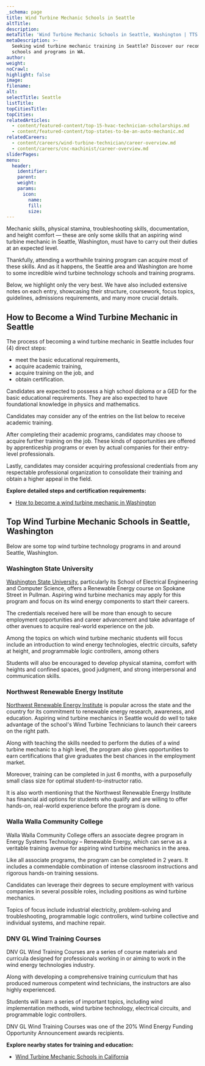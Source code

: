 ```yaml
---
_schema: page
title: Wind Turbine Mechanic Schools in Seattle
altTitle:
description:
metaTitle: 'Wind Turbine Mechanic Schools in Seattle, Washington | TTS '
metaDescription: >-
  Seeking wind turbine mechanic training in Seattle? Discover our recommended
  schools and programs in WA.
author:
weight:
noCrawl:
highlight: false
image:
filename:
alt:
selectTitle: Seattle
listTitle:
topCitiesTitle:
topCities:
relatedArticles:
  - content/featured-content/top-15-hvac-technician-scholarships.md
  - content/featured-content/top-states-to-be-an-auto-mechanic.md
relatedCareers:
  - content/careers/wind-turbine-technician/career-overview.md
  - content/careers/cnc-machinist/career-overview.md
sliderPages:
menu:
  header:
    identifier:
    parent:
    weight:
    params:
      icon:
        name:
        fill:
        size:
---
```

Mechanic skills, physical stamina, troubleshooting skills, documentation, and height comfort — these are only some skills that an aspiring wind turbine mechanic in Seattle, Washington, must have to carry out their duties at an expected level.

Thankfully, attending a worthwhile training program can acquire most of these skills. And as it happens, the Seattle area and Washington are home to some incredible wind turbine technology schools and training programs.

Below, we highlight only the very best. We have also included extensive notes on each entry, showcasing their structure, coursework, focus topics, guidelines, admissions requirements, and many more crucial details.

## **How to Become a Wind Turbine Mechanic in Seattle**

The process of becoming a wind turbine mechanic in Seattle includes four (4) direct steps:

* meet the basic educational requirements,
* acquire academic training,
* acquire training on the job, and
* obtain certification.

Candidates are expected to possess a high school diploma or a GED for the basic educational requirements. They are also expected to have foundational knowledge in physics and mathematics.

Candidates may consider any of the entries on the list below to receive academic training.

After completing their academic programs, candidates may choose to acquire further training on the job. These kinds of opportunities are offered by apprenticeship programs or even by actual companies for their entry-level professionals.

Lastly, candidates may consider acquiring professional credentials from any respectable professional organization to consolidate their training and obtain a higher appeal in the field.

**Explore detailed steps and certification requirements:**

* [How to become a wind turbine mechanic in Washington](https://toptradeschools.com/near-you/wind-turbine-technician/washington/)

## **Top Wind Turbine Mechanic Schools in Seattle, Washington**

Below are some top wind turbine technology programs in and around Seattle, Washington.

### **Washington State University**

[Washington State University](https://catalog.wsu.edu/Vancouver/Academics/Info/111), particularly its School of Electrical Engineering and Computer Science, offers a Renewable Energy course on Spokane Street in Pullman. Aspiring wind turbine mechanics may apply for this program and focus on its wind energy components to start their careers.

The credentials received here will be more than enough to secure employment opportunities and career advancement and take advantage of other avenues to acquire real-world experience on the job.

Among the topics on which wind turbine mechanic students will focus include an introduction to wind energy technologies, electric circuits, safety at height, and programmable logic controllers, among others

Students will also be encouraged to develop physical stamina, comfort with heights and confined spaces, good judgment, and strong interpersonal and communication skills.

### **Northwest Renewable Energy Institute**

[Northwest Renewable Energy Institute](https://www.nw-rei.com/) is popular across the state and the country for its commitment to renewable energy research, awareness, and education. Aspiring wind turbine mechanics in Seattle would do well to take advantage of the school's Wind Turbine Technicians to launch their careers on the right path.

Along with teaching the skills needed to perform the duties of a wind turbine mechanic to a high level, the program also gives opportunities to earn certifications that give graduates the best chances in the employment market.

Moreover, training can be completed in just 6 months, with a purposefully small class size for optimal student-to-instructor ratio.

It is also worth mentioning that the Northwest Renewable Energy Institute has financial aid options for students who qualify and are willing to offer hands-on, real-world experience before the program is done.

### **Walla Walla Community College**

Walla Walla Community College offers an associate degree program in Energy Systems Technology – Renewable Energy, which can serve as a veritable training avenue for aspiring wind turbine mechanics in the area.

Like all associate programs, the program can be completed in 2 years. It includes a commendable combination of intense classroom instructions and rigorous hands-on training sessions.

Candidates can leverage their degrees to secure employment with various companies in several possible roles, including positions as wind turbine mechanics.

Topics of focus include industrial electricity, problem-solving and troubleshooting, programmable logic controllers, wind turbine collective and individual systems, and machine repair.

### **DNV GL Wind Training Courses**

DNV GL Wind Training Courses are a series of course materials and curricula designed for professionals working in or aiming to work in the wind energy technologies industry.

Along with developing a comprehensive training curriculum that has produced numerous competent wind technicians, the instructors are also highly experienced.

Students will learn a series of important topics, including wind implementation methods, wind turbine technology, electrical circuits, and programmable logic controllers.

DNV GL Wind Training Courses was one of the 20% Wind Energy Funding Opportunity Announcement awards recipients.

**Explore nearby states for training and education:**

* [Wind Turbine Mechanic Schools in California](https://toptradeschools.com/near-you/wind-turbine-technician/california/)